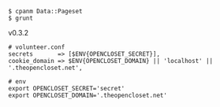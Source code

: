     $ cpanm Data::Pageset
    $ grunt

v0.3.2

    # volunteer.conf
    secrets       => [$ENV{OPENCLOSET_SECRET}],
    cookie_domain => $ENV{OPENCLOSET_DOMAIN} || 'localhost' || '.theopencloset.net',

    # env
    export OPENCLOSET_SECRET='secret'
    export OPENCLOSET_DOMAIN='.theopencloset.net'
